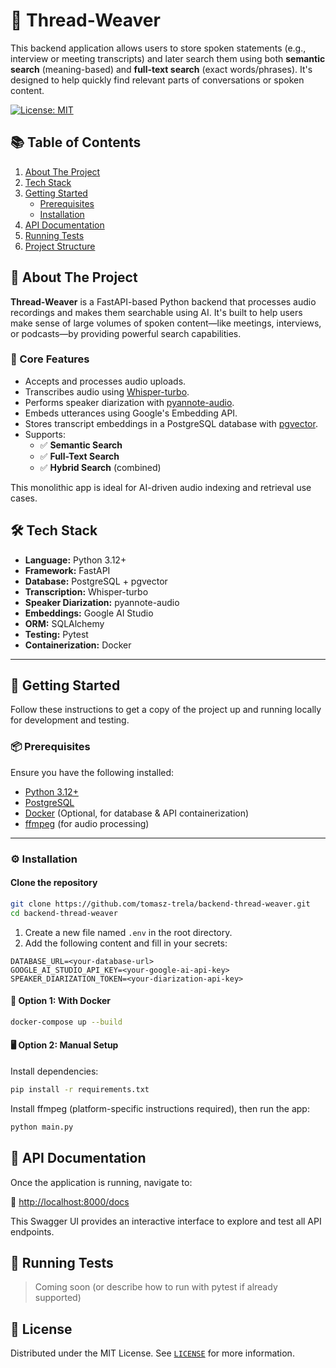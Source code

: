 # 🧵 Thread-Weaver

This backend application allows users to store spoken statements (e.g., interview or meeting transcripts) and later search them using both **semantic search** (meaning-based) and **full-text search** (exact words/phrases). It's designed to help quickly find relevant parts of conversations or spoken content.

[![License: MIT](https://img.shields.io/badge/License-MIT-yellow.svg)](https://opensource.org/licenses/MIT)

## 📚 Table of Contents

1. [About The Project](#about-the-project)
2. [Tech Stack](#tech-stack)
3. [Getting Started](#getting-started)
   - [Prerequisites](#prerequisites)
   - [Installation](#installation)
4. [API Documentation](#api-documentation)
5. [Running Tests](#running-tests)
6. [Project Structure](#project-structure)

## 🧠 About The Project

**Thread-Weaver** is a FastAPI-based Python backend that processes audio recordings and makes them searchable using AI. It's built to help users make sense of large volumes of spoken content—like meetings, interviews, or podcasts—by providing powerful search capabilities.

### 🔧 Core Features

- Accepts and processes audio uploads.
- Transcribes audio using [Whisper-turbo](https://github.com/WhisperTurbo).
- Performs speaker diarization with [pyannote-audio](https://github.com/pyannote/pyannote-audio).
- Embeds utterances using Google's Embedding API.
- Stores transcript embeddings in a PostgreSQL database with [pgvector](https://github.com/pgvector/pgvector).
- Supports:
  - ✅ **Semantic Search**
  - ✅ **Full-Text Search**
  - ✅ **Hybrid Search** (combined)

This monolithic app is ideal for AI-driven audio indexing and retrieval use cases.

## 🛠 Tech Stack

- **Language:** Python 3.12+
- **Framework:** FastAPI
- **Database:** PostgreSQL + pgvector
- **Transcription:** Whisper-turbo
- **Speaker Diarization:** pyannote-audio
- **Embeddings:** Google AI Studio
- **ORM:** SQLAlchemy
- **Testing:** Pytest
- **Containerization:** Docker

---

## 🚀 Getting Started

Follow these instructions to get a copy of the project up and running locally for development and testing.

### 📦 Prerequisites

Ensure you have the following installed:

- [Python 3.12+](https://www.python.org/)
- [PostgreSQL](https://www.postgresql.org/)
- [Docker](https://www.docker.com/) (Optional, for database & API containerization)
- [ffmpeg](https://ffmpeg.org/) (for audio processing)

---

### ⚙️ Installation

#### Clone the repository

```bash
git clone https://github.com/tomasz-trela/backend-thread-weaver.git
cd backend-thread-weaver
````

1. Create a new file named `.env` in the root directory.
2. Add the following content and fill in your secrets:

```env
DATABASE_URL=<your-database-url>
GOOGLE_AI_STUDIO_API_KEY=<your-google-ai-api-key>
SPEAKER_DIARIZATION_TOKEN=<your-diarization-api-key>
```

#### 🔄 Option 1: With Docker

```bash
docker-compose up --build
```

#### 🖥️ Option 2: Manual Setup

Install dependencies:

```bash
pip install -r requirements.txt
```

Install ffmpeg (platform-specific instructions required), then run the app:

```bash
python main.py
```

## 📖 API Documentation

Once the application is running, navigate to:

📎 [http://localhost:8000/docs](http://localhost:8000/docs)

This Swagger UI provides an interactive interface to explore and test all API endpoints.

## 🧪 Running Tests

> Coming soon (or describe how to run with pytest if already supported)

## 📝 License

Distributed under the MIT License. See [`LICENSE`](LICENSE) for more information.
